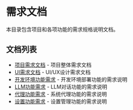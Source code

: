 # 需求文档

本目录包含项目和各项功能的需求规格说明文档。

## 文档列表

- [项目需求文档](./project_RPD.md) - 项目整体需求文档
- [UI需求文档](./ui_RPD.md) - UI/UX设计需求文档
- [开发环境功能需求](./dev_environment_feature_requirements.md) - 开发环境部署功能的需求说明
- [LLM功能需求](./llm_feature_requirements.md) - LLM对话功能的需求说明
- [代理功能需求](./proxy_feature_requirements.md) - 系统代理功能的需求说明
- [设置功能需求](./settings_feature_requirements.md) - 设置管理功能的需求说明